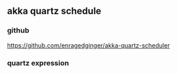 ## akka quartz schedule 
### github
https://github.com/enragedginger/akka-quartz-scheduler
### quartz expression
